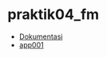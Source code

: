 # praktik04_fm   
- <a href="https://docs.google.com/document/d/1YCcEkQnibj6aMzgGL4V_p-2-zuKAIULwI0P3GGDMSMA/edit?usp=sharing" target="_blank">Dokumentasi</a>   
- [app001](https://github.com/fransis96fm/app001)
